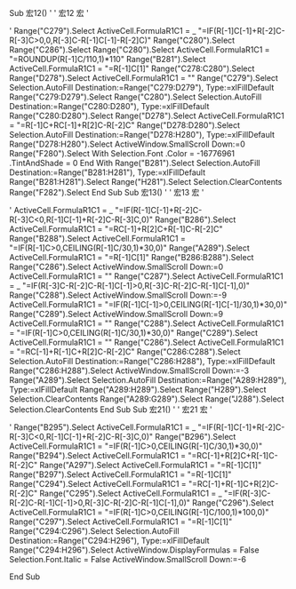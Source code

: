 
Sub 宏12()
'
' 宏12 宏
'

'
    Range("C279").Select
    ActiveCell.FormulaR1C1 = _
        "=IF(R[-1]C[-1]+R[-2]C-R[-3]C>0,0,R[-3]C-R[-1]C[-1]-R[-2]C)"
    Range("C280").Select
    Range("C286").Select
    Range("C280").Select
    ActiveCell.FormulaR1C1 = "=ROUNDUP(R[-1]C/110,1)*110"
    Range("B281").Select
    ActiveCell.FormulaR1C1 = "=R[-1]C[1]"
    Range("C278:C280").Select
    Range("D278").Select
    ActiveCell.FormulaR1C1 = ""
    Range("C279").Select
    Selection.AutoFill Destination:=Range("C279:D279"), Type:=xlFillDefault
    Range("C279:D279").Select
    Range("C280").Select
    Selection.AutoFill Destination:=Range("C280:D280"), Type:=xlFillDefault
    Range("C280:D280").Select
    Range("D278").Select
    ActiveCell.FormulaR1C1 = "=R[-1]C+RC[-1]+R[2]C-R[-2]C"
    Range("D278:D280").Select
    Selection.AutoFill Destination:=Range("D278:H280"), Type:=xlFillDefault
    Range("D278:H280").Select
    ActiveWindow.SmallScroll Down:=0
    Range("F280").Select
    With Selection.Font
        .Color = -16776961
        .TintAndShade = 0
    End With
    Range("B281").Select
    Selection.AutoFill Destination:=Range("B281:H281"), Type:=xlFillDefault
    Range("B281:H281").Select
    Range("H281").Select
    Selection.ClearContents
    Range("F282").Select
End Sub
Sub 宏13()
'
' 宏13 宏
'

'
    ActiveCell.FormulaR1C1 = _
        "=IF(R[-1]C[-1]+R[-2]C-R[-3]C<0,R[-1]C[-1]+R[-2]C-R[-3]C,0)"
    Range("B286").Select
    ActiveCell.FormulaR1C1 = "=RC[-1]+R[2]C+R[-1]C-R[-2]C"
    Range("B288").Select
    ActiveCell.FormulaR1C1 = "=IF(R[-1]C>0,CEILING(R[-1]C/30,1)*30,0)"
    Range("A289").Select
    ActiveCell.FormulaR1C1 = "=R[-1]C[1]"
    Range("B286:B288").Select
    Range("C286").Select
    ActiveWindow.SmallScroll Down:=0
    ActiveCell.FormulaR1C1 = ""
    Range("C287").Select
    ActiveCell.FormulaR1C1 = _
        "=IF(R[-3]C-R[-2]C-R[-1]C[-1]>0,R[-3]C-R[-2]C-R[-1]C[-1],0)"
    Range("C288").Select
    ActiveWindow.SmallScroll Down:=-9
    ActiveCell.FormulaR1C1 = "=IF(R[-1]C[-1]>0,CEILING(R[-1]C[-1]/30,1)*30,0)"
    Range("C289").Select
    ActiveWindow.SmallScroll Down:=9
    ActiveCell.FormulaR1C1 = ""
    Range("C288").Select
    ActiveCell.FormulaR1C1 = "=IF(R[-1]C>0,CEILING(R[-1]C/30,1)*30,0)"
    Range("C289").Select
    ActiveCell.FormulaR1C1 = ""
    Range("C286").Select
    ActiveCell.FormulaR1C1 = "=RC[-1]+R[-1]C+R[2]C-R[-2]C"
    Range("C286:C288").Select
    Selection.AutoFill Destination:=Range("C286:H288"), Type:=xlFillDefault
    Range("C286:H288").Select
    ActiveWindow.SmallScroll Down:=-3
    Range("A289").Select
    Selection.AutoFill Destination:=Range("A289:H289"), Type:=xlFillDefault
    Range("A289:H289").Select
    Range("H289").Select
    Selection.ClearContents
    Range("A289:G289").Select
    Range("J288").Select
    Selection.ClearContents
End Sub
Sub 宏21()
'
' 宏21 宏
'

'
    Range("B295").Select
    ActiveCell.FormulaR1C1 = _
        "=IF(R[-1]C[-1]+R[-2]C-R[-3]C<0,R[-1]C[-1]+R[-2]C-R[-3]C,0)"
    Range("B296").Select
    ActiveCell.FormulaR1C1 = "=IF(R[-1]C>0,CEILING(R[-1]C/30,1)*30,0)"
    Range("B294").Select
    ActiveCell.FormulaR1C1 = "=RC[-1]+R[2]C+R[-1]C-R[-2]C"
    Range("A297").Select
    ActiveCell.FormulaR1C1 = "=R[-1]C[1]"
    Range("B297").Select
    ActiveCell.FormulaR1C1 = "=R[-1]C[1]"
    Range("C294").Select
    ActiveCell.FormulaR1C1 = "=RC[-1]+R[-1]C+R[2]C-R[-2]C"
    Range("C295").Select
    ActiveCell.FormulaR1C1 = _
        "=IF(R[-3]C-R[-2]C-R[-1]C[-1]>0,R[-3]C-R[-2]C-R[-1]C[-1],0)"
    Range("C296").Select
    ActiveCell.FormulaR1C1 = "=IF(R[-1]C>0,CEILING(R[-1]C/100,1)*100,0)"
    Range("C297").Select
    ActiveCell.FormulaR1C1 = "=R[-1]C[1]"
    Range("C294:C296").Select
    Selection.AutoFill Destination:=Range("C294:H296"), Type:=xlFillDefault
    Range("C294:H296").Select
    ActiveWindow.DisplayFormulas = False
    Selection.Font.Italic = False
    ActiveWindow.SmallScroll Down:=-6

End Sub























